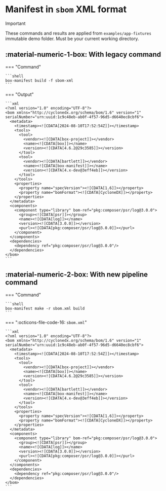 <!-- markdownlint-disable MD013 MD033 -->
# Manifest in `sbom` XML format

> [!IMPORTANT]
>
> These commands and results are applied from `examples/app-fixtures` immutable demo folder.
> Must be your current working directory.

## :material-numeric-1-box: With legacy command

=== "Command"

    ```shell
    box-manifest build -f sbom-xml
    ```

=== "Output"

    ```xml
    <?xml version="1.0" encoding="UTF-8"?>
    <bom xmlns="http://cyclonedx.org/schema/bom/1.6" version="1" serialNumber="urn:uuid:1c9c48eb-ab0f-4f57-96d5-d6640ec8cbf6">
      <metadata>
        <timestamp><![CDATA[2024-08-10T17:52:54Z]]></timestamp>
        <tools>
          <tool>
            <vendor><![CDATA[box-project]]></vendor>
            <name><![CDATA[box]]></name>
            <version><![CDATA[4.6.2@29c3585]]></version>
          </tool>
          <tool>
            <vendor><![CDATA[bartlett]]></vendor>
            <name><![CDATA[box-manifest]]></name>
            <version><![CDATA[4.x-dev@3eff4eb]]></version>
          </tool>
        </tools>
        <properties>
          <property name="specVersion"><![CDATA[1.6]]></property>
          <property name="bomFormat"><![CDATA[CycloneDX]]></property>
        </properties>
      </metadata>
      <components>
        <component type="library" bom-ref="pkg:composer/psr/log@3.0.0">
          <group><![CDATA[psr]]></group>
          <name><![CDATA[log]]></name>
          <version><![CDATA[3.0.0]]></version>
          <purl><![CDATA[pkg:composer/psr/log@3.0.0]]></purl>
        </component>
      </components>
      <dependencies>
        <dependency ref="pkg:composer/psr/log@3.0.0"/>
      </dependencies>
    </bom>
    ```

## :material-numeric-2-box: With new pipeline command

=== "Command"

    ```shell
    box-manifest make -r sbom.xml build
    ```

=== ":octicons-file-code-16: `sbom.xml`"

    ```xml
    <?xml version="1.0" encoding="UTF-8"?>
    <bom xmlns="http://cyclonedx.org/schema/bom/1.6" version="1" serialNumber="urn:uuid:1c9c48eb-ab0f-4f57-96d5-d6640ec8cbf6">
      <metadata>
        <timestamp><![CDATA[2024-08-10T17:52:54Z]]></timestamp>
        <tools>
          <tool>
            <vendor><![CDATA[box-project]]></vendor>
            <name><![CDATA[box]]></name>
            <version><![CDATA[4.6.2@29c3585]]></version>
          </tool>
          <tool>
            <vendor><![CDATA[bartlett]]></vendor>
            <name><![CDATA[box-manifest]]></name>
            <version><![CDATA[4.x-dev@3eff4eb]]></version>
          </tool>
        </tools>
        <properties>
          <property name="specVersion"><![CDATA[1.6]]></property>
          <property name="bomFormat"><![CDATA[CycloneDX]]></property>
        </properties>
      </metadata>
      <components>
        <component type="library" bom-ref="pkg:composer/psr/log@3.0.0">
          <group><![CDATA[psr]]></group>
          <name><![CDATA[log]]></name>
          <version><![CDATA[3.0.0]]></version>
          <purl><![CDATA[pkg:composer/psr/log@3.0.0]]></purl>
        </component>
      </components>
      <dependencies>
        <dependency ref="pkg:composer/psr/log@3.0.0"/>
      </dependencies>
    </bom>
    ```

